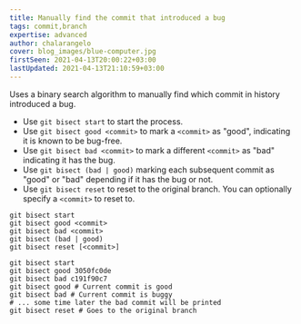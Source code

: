 ```yaml
---
title: Manually find the commit that introduced a bug
tags: commit,branch
expertise: advanced
author: chalarangelo
cover: blog_images/blue-computer.jpg
firstSeen: 2021-04-13T20:00:22+03:00
lastUpdated: 2021-04-13T21:10:59+03:00
---
```


Uses a binary search algorithm to manually find which commit in history introduced a bug.

- Use `git bisect start` to start the process.
- Use `git bisect good <commit>` to mark a `<commit>` as "good", indicating it is known to be bug-free.
- Use `git bisect bad <commit>` to mark a different `<commit>` as "bad" indicating it has the bug.
- Use `git bisect (bad | good)` marking each subsequent commit as "good" or "bad" depending if it has the bug or not.
- Use `git bisect reset` to reset to the original branch. You can optionally specify a `<commit>` to reset to.

```shell
git bisect start
git bisect good <commit>
git bisect bad <commit>
git bisect (bad | good)
git bisect reset [<commit>]
```

```shell
git bisect start
git bisect good 3050fc0de
git bisect bad c191f90c7
git bisect good # Current commit is good
git bisect bad # Current commit is buggy
# ... some time later the bad commit will be printed
git bisect reset # Goes to the original branch
```
